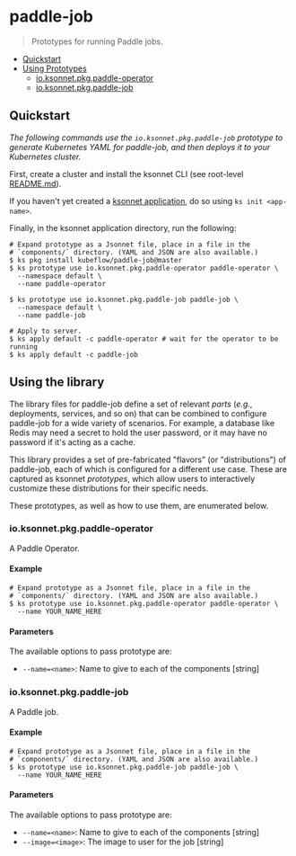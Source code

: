 # paddle-job

> Prototypes for running Paddle jobs.


* [Quickstart](#quickstart)
* [Using Prototypes](#using-prototypes)
  * [io.ksonnet.pkg.paddle-operator](#io.ksonnet.pkg.paddle-operator)
  * [io.ksonnet.pkg.paddle-job](#io.ksonnet.pkg.paddle-job)

## Quickstart

*The following commands use the `io.ksonnet.pkg.paddle-job` prototype to generate Kubernetes YAML for paddle-job, and then deploys it to your Kubernetes cluster.*

First, create a cluster and install the ksonnet CLI (see root-level [README.md](rootReadme)).

If you haven't yet created a [ksonnet application](linkToSomewhere), do so using `ks init <app-name>`.

Finally, in the ksonnet application directory, run the following:

```shell
# Expand prototype as a Jsonnet file, place in a file in the
# `components/` directory. (YAML and JSON are also available.)
$ ks pkg install kubeflow/paddle-job@master
$ ks prototype use io.ksonnet.pkg.paddle-operator paddle-operator \
  --namespace default \
  --name paddle-operator

$ ks prototype use io.ksonnet.pkg.paddle-job paddle-job \
  --namespace default \
  --name paddle-job

# Apply to server.
$ ks apply default -c paddle-operator # wait for the operator to be running
$ ks apply default -c paddle-job
```

## Using the library

The library files for paddle-job define a set of relevant *parts* (_e.g._, deployments, services, and so on) that can be combined to configure paddle-job for a wide variety of scenarios. For example, a database like Redis may need a secret to hold the user password, or it may have no password if it's acting as a cache.

This library provides a set of pre-fabricated "flavors" (or "distributions") of paddle-job, each of which is configured for a different use case. These are captured as ksonnet *prototypes*, which allow users to interactively customize these distributions for their specific needs.

These prototypes, as well as how to use them, are enumerated below.

### io.ksonnet.pkg.paddle-operator

A Paddle Operator.
#### Example

```shell
# Expand prototype as a Jsonnet file, place in a file in the
# `components/` directory. (YAML and JSON are also available.)
$ ks prototype use io.ksonnet.pkg.paddle-operator paddle-operator \
  --name YOUR_NAME_HERE
```

#### Parameters

The available options to pass prototype are:

* `--name=<name>`: Name to give to each of the components [string]

### io.ksonnet.pkg.paddle-job

A Paddle job.
#### Example

```shell
# Expand prototype as a Jsonnet file, place in a file in the
# `components/` directory. (YAML and JSON are also available.)
$ ks prototype use io.ksonnet.pkg.paddle-job paddle-job \
  --name YOUR_NAME_HERE
```

#### Parameters

The available options to pass prototype are:

* `--name=<name>`: Name to give to each of the components [string]
* `--image=<image>`: The image to user for the job [string]
